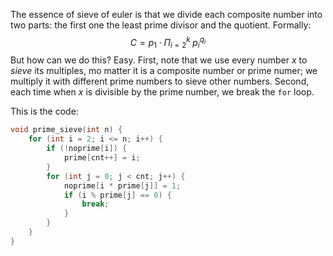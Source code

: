 The essence of sieve of euler is that we divide each composite number into two parts: the first one the least prime divisor and the quotient. 
Formally:
$$
C = p_1 \cdot \Pi_{i=2}^{k} \; p_i^{q_i}
$$
But how can we do this? Easy.
First, note that we use every number $x$ to *sieve* its multiples, mo matter it is a composite number or prime numer; we multiply it with different prime numbers to sieve other numbers.
Second, each time when $x$ is divisible by the prime number, we break the `for` loop.

This is the code:
```C++
void prime_sieve(int n) {
	for (int i = 2; i <= n; i++) {
		if (!noprime[i]) {
			prime[cnt++] = i;
		}
		for (int j = 0; j < cnt; j++) {
			noprime[i * prime[j]] = 1;
			if (i % prime[j] == 0) {
				break;
			}
		}
	}
}
```
